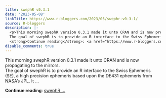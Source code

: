 ```yaml
---
title: swephR v0.3.1
date: '2023-05-08'
linkTitle: https://www.r-bloggers.com/2023/05/swephr-v0-3-1/
source: R-bloggers
description: |-
  <p>This morning swephR version 0.3.1 made it unto CRAN and is now propagating to the mirrors.<br />
  The goal of swephR is to provide an R interface to the Swiss Ephemeris (SE), a high precision ephemeris based upon the DE431 ephemeris from NASA’s JPL. It ...</p>
  <strong>Continue reading</strong>: <a href="https://www.r-bloggers.com/2023/05/swephr-v0-3-1/">swephR ...
disable_comments: true
---
```

<p>This morning swephR version 0.3.1 made it unto CRAN and is now propagating to the mirrors.<br />
The goal of swephR is to provide an R interface to the Swiss Ephemeris (SE), a high precision ephemeris based upon the DE431 ephemeris from NASA’s JPL. It ...</p>
<strong>Continue reading</strong>: <a href="https://www.r-bloggers.com/2023/05/swephr-v0-3-1/">swephR ...